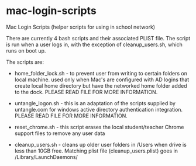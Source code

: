 mac-login-scripts
=================

Mac Login Scripts (helper scripts for using in school network)

There are currently 4 bash scripts and their associated PLIST file.  The script is run when a user logs in, with the exception of cleanup_users.sh, which runs on boot up.

The scripts are:

  - home_folder_lock.sh - to prevent user from writing to certain folders on local machine.  used only when
                          Mac's are configured with AD logins that create local home directory but have the
                          networked home folder added to the dock.  PLEASE READ FILE FOR MORE INFORMATION.
  - untangle_logon.sh   - this is an adaptation of the scripts supplied by untangle.com for windows active
                          directory authentication integration.  PLEASE READ FILE FOR MORE INFORMATION.

  - reset_chrome.sh     - this script erases the local student/teacher Chrome support files to remove any user data
  - cleanup_users.sh    - cleans up older user folders in /Users when drive is less than 10GB free.   Matching 
                          plist file (cleanup_users.plist) goes in /Library/LaunchDaemons/
